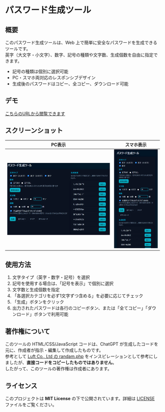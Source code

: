 # パスワード生成ツール

## 概要
このパスワード生成ツールは、Web 上で簡単に安全なパスワードを生成できるツールです。  
英字（大文字・小文字）、数字、記号の種類や文字数、生成個数を自由に指定できます。

- 記号の種類は個別に選択可能
- PC・スマホ両対応のレスポンシブデザイン
- 生成後のパスワードはコピー、全コピー、ダウンロード可能

## デモ
[こちらのURLから閲覧できます](https://bonpurple.github.io/password-generator/)

## スクリーンショット

| PC表示 | スマホ表示 |
| ------ | ---------- |
| ![PC表示](./screenshot-pc.png) | ![スマホ表示](./screenshot-mobile.png) |

## 使用方法
1. 文字タイプ（英字・数字・記号）を選択
2. 記号を使用する場合は、「記号を表示」で個別に選択
3. 文字数と生成個数を指定
4. 「各選択カテゴリを必ず1文字ずつ含める」を必要に応じてチェック
5. 「生成」ボタンをクリック
6. 出力されたパスワードは各行のコピーボタン、または「全てコピー」「ダウンロード」ボタンで利用可能

## 著作権について
このツールの HTML/CSS/JavaScript コードは、ChatGPT が生成したコードを元に、作成者が指示・編集して作成したものです。  
参考として [Luft Co., Ltd の randam.php](https://www.luft.co.jp/cgi/randam.php) をインスピレーションとして参考にしましたが、**直接コードをコピーしたものではありません**。  
したがって、このツールの著作権は作成者にあります。

## ライセンス
このプロジェクトは **MIT License** の下で公開されています。詳細は [LICENSE](./LICENSE) ファイルをご覧ください。
